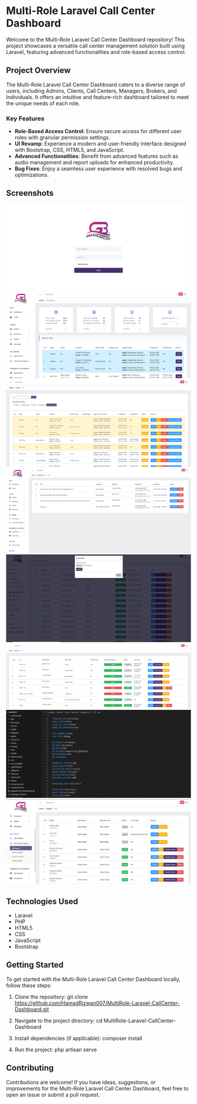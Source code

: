 # Multi-Role Laravel Call Center Dashboard

Welcome to the Multi-Role Laravel Call Center Dashboard repository! This project showcases a versatile call center management solution built using Laravel, featuring advanced functionalities and role-based access control.

## Project Overview

The Multi-Role Laravel Call Center Dashboard caters to a diverse range of users, including Admins, Clients, Call Centers, Managers, Brokers, and Individuals. It offers an intuitive and feature-rich dashboard tailored to meet the unique needs of each role.

### Key Features

- **Role-Based Access Control**: Ensure secure access for different user roles with granular permission settings.
- **UI Revamp**: Experience a modern and user-friendly interface designed with Bootstrap, CSS, HTML5, and JavaScript.
- **Advanced Functionalities**: Benefit from advanced features such as audio management and report uploads for enhanced productivity.
- **Bug Fixes**: Enjoy a seamless user experience with resolved bugs and optimizations.

## Screenshots

![Screenshot 1](screenshots/1.png)
![Screenshot 2](screenshots/2.png)
![Screenshot 3](screenshots/3.png)
![Screenshot 4](screenshots/4.png)
![Screenshot 5](screenshots/5.png)
![Screenshot 6](screenshots/6.png)
![Screenshot 7](screenshots/7.png)
![Screenshot 8](screenshots/8.png)

## Technologies Used

- Laravel
- PHP
- HTML5
- CSS
- JavaScript
- Bootstrap

## Getting Started

To get started with the Multi-Role Laravel Call Center Dashboard locally, follow these steps:

1. Clone the repository:
git clone https://github.com/HamadRizwan007/MultiRole-Laravel-CallCenter-Dashboard.git

2. Navigate to the project directory:
cd MultiRole-Laravel-CallCenter-Dashboard

3. Install dependencies (if applicable):
composer install

4. Run the project:
php artisan serve

## Contributing

Contributions are welcome! If you have ideas, suggestions, or improvements for the Multi-Role Laravel Call Center Dashboard, feel free to open an issue or submit a pull request.

